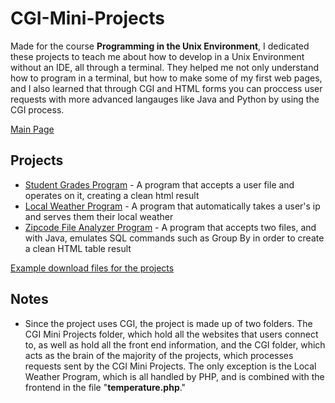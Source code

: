 # CGI-Mini-Projects
Made for the course **Programming in the Unix Environment**, I dedicated these projects to teach me about how to develop in a Unix Environment without an IDE, all through a terminal. They helped me not only understand how to program in a terminal, but how to make some of my first web pages, and I also learned that through CGI and HTML forms you can proccess user requests with more advanced langauges like Java and Python by using the CGI process.

[Main Page](http://thejonathanrivera.com/CGIMiniProjects)

## Projects
 * [Student Grades Program](http://thejonathanrivera.com/CGIMiniProjects/CGIMiniProjects) - A program that accepts a user file and operates on it, creating a clean html result
 * [Local Weather Program](http://thejonathanrivera.com/CGIMiniProjects/temperature.php) - A program that automatically takes a user's ip and serves them their local weather
 * [Zipcode File Analyzer Program](http://thejonathanrivera.com/CGIMiniProjects/project2.html) - A program that accepts two files, and with Java, emulates SQL commands such as Group By in order to create a clean HTML table result

[Example download files for the projects](http://thejonathanrivera.com/CGIMiniProjects/Project_Sources.html)

## Notes
 * Since the project uses CGI, the project is made up of two folders. The CGI Mini Projects folder, which hold all the websites that users connect to, as well as hold all the front end information, and the CGI folder, which acts as the brain of the majority of the projects, which processes requests sent by the CGI Mini Projects. The only exception is the Local Weather Program, which is all handled by PHP, and is combined with the frontend in the file "**temperature.php**."
